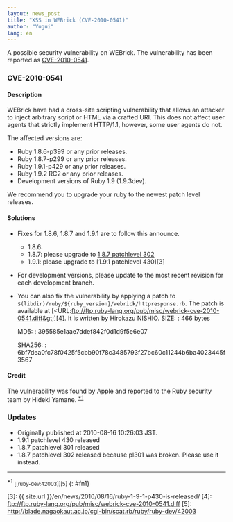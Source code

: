 ```yaml
---
layout: news_post
title: "XSS in WEBrick (CVE-2010-0541)"
author: "Yugui"
lang: en
---
```


A possible security vulnerability on WEBrick. The vulnerability has been
reported as [CVE-2010-0541][1].

### CVE-2010-0541

#### Description

WEBrick have had a cross-site scripting vulnerability that allows an
attacker to inject arbitrary script or HTML via a crafted URI. This does
not affect user agents that strictly implement HTTP/1.1, however, some
user agents do not.

The affected versions are:

* Ruby 1.8.6-p399 or any prior releases.
* Ruby 1.8.7-p299 or any prior releases.
* Ruby 1.9.1-p429 or any prior releases.
* Ruby 1.9.2 RC2 or any prior releases.
* Development versions of Ruby 1.9 (1.9.3dev).

We recommend you to upgrade your ruby to the newest patch level
releases.

#### Solutions

* Fixes for 1.8.6, 1.8.7 and 1.9.1 are to follow this announce.
  * 1\.8.6:
  * 1\.8.7: please upgrade to [1.8.7 patchlevel 302][2]
  * 1\.9.1: please upgrade to [1.9.1 patchlevel 430][3]

* For development versions, please update to the most recent revision
  for each development branch.
* You can also fix the vulnerability by applying a patch to
  `$(libdir)/ruby/${ruby_version}/webrick/httpresponse.rb`.
  The patch is available at
  [&lt;URL:ftp://ftp.ruby-lang.org/pub/misc/webrick-cve-2010-0541.diff&gt;][4].
  It is written by Hirokazu NISHIO.
  SIZE:
  : 466 bytes

  MD5:
  : 395585e1aae7ddef842f0d1d9f5e6e07

  SHA256:
  : 6bf7dea0fc78f0425f5cbb90f78c3485793f27bc60c11244b6ba4023445f3567

#### Credit

The vulnerability was found by Apple and reported to the Ruby security
team by Hideki Yamane. <sup>[\*1](#fn1)</sup>

### Updates

* Originally published at 2010-08-16 10:26:03 JST.
* 1\.9.1 patchlevel 430 released
* 1\.8.7 patchlevel 301 released
* 1\.8.7 patchlevel 302 released because pl301 was broken. Please use it
  instead.

* * *

<sup>\*1</sup> <small>[\[ruby-dev:42003\]][5]</small>
{: #fn1}



[1]: http://cve.mitre.org/cgi-bin/cvename.cgi?name=CVE-2010-0541
[2]: http://blade.nagaokaut.ac.jp/cgi-bin/scat.rb/ruby/ruby-talk/367769
[3]: {{ site.url }}/en/news/2010/08/16/ruby-1-9-1-p430-is-released/
[4]: ftp://ftp.ruby-lang.org/pub/misc/webrick-cve-2010-0541.diff
[5]: http://blade.nagaokaut.ac.jp/cgi-bin/scat.rb/ruby/ruby-dev/42003
